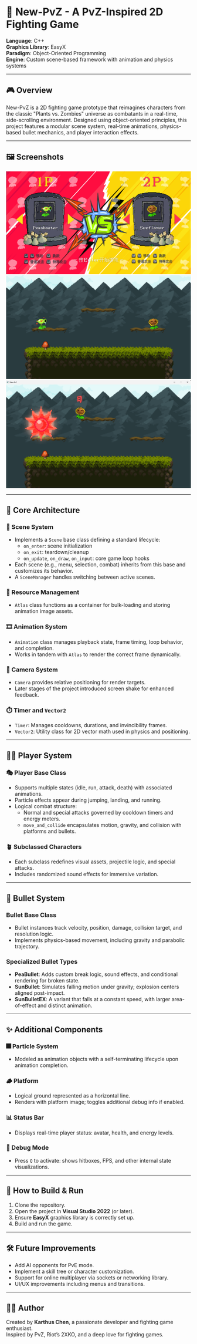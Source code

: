 # 🌱 New-PvZ - A PvZ-Inspired 2D Fighting Game

**Language**: C++  
**Graphics Library**: EasyX  
**Paradigm**: Object-Oriented Programming  
**Engine**: Custom scene-based framework with animation and physics systems

---

## 🎮 Overview

New-PvZ is a 2D fighting game prototype that reimagines characters from the classic "Plants vs. Zombies" universe as combatants in a real-time, side-scrolling environment. Designed using object-oriented principles, this project features a modular scene system, real-time animations, physics-based bullet mechanics, and player interaction effects.

---

## 🖼️ Screenshots

![Character Selection](CharacterSelection.png)
![Main Game Scene](MainGameScene.png)
![Sunflower Attack](SunflowerAttack.png)

---

## 🧩 Core Architecture

### 🔁 Scene System
- Implements a `Scene` base class defining a standard lifecycle:
  - `on_enter`: scene initialization
  - `on_exit`: teardown/cleanup
  - `on_update`, `on_draw`, `on_input`: core game loop hooks
- Each scene (e.g., menu, selection, combat) inherits from this base and customizes its behavior.
- A `SceneManager` handles switching between active scenes.

### 📂 Resource Management
- `Atlas` class functions as a container for bulk-loading and storing animation image assets.

### 🎞️ Animation System
- `Animation` class manages playback state, frame timing, loop behavior, and completion.
- Works in tandem with `Atlas` to render the correct frame dynamically.

### 🎥 Camera System
- `Camera` provides relative positioning for render targets.
- Later stages of the project introduced screen shake for enhanced feedback.

### ⏱️ Timer and `Vector2`
- `Timer`: Manages cooldowns, durations, and invincibility frames.
- `Vector2`: Utility class for 2D vector math used in physics and positioning.

---

## 🧑‍🌾 Player System

### 🎭 Player Base Class
- Supports multiple states (idle, run, attack, death) with associated animations.
- Particle effects appear during jumping, landing, and running.
- Logical combat structure:
  - Normal and special attacks governed by cooldown timers and energy meters.
  - `move_and_collide` encapsulates motion, gravity, and collision with platforms and bullets.

### 🪴 Subclassed Characters
- Each subclass redefines visual assets, projectile logic, and special attacks.
- Includes randomized sound effects for immersive variation.

---

## 🔫 Bullet System

### Bullet Base Class
- Bullet instances track velocity, position, damage, collision target, and resolution logic.
- Implements physics-based movement, including gravity and parabolic trajectory.

### Specialized Bullet Types
- **PeaBullet**: Adds custom break logic, sound effects, and conditional rendering for broken state.
- **SunBullet**: Simulates falling motion under gravity; explosion centers aligned post-impact.
- **SunBulletEX**: A variant that falls at a constant speed, with larger area-of-effect and distinct animation.

---

## ✨ Additional Components

### 🎆 Particle System
- Modeled as animation objects with a self-terminating lifecycle upon animation completion.

### 🪵 Platform
- Logical ground represented as a horizontal line.
- Renders with platform image; toggles additional debug info if enabled.

### 📊 Status Bar
- Displays real-time player status: avatar, health, and energy levels.

### 🐞 Debug Mode
- Press `Q` to activate: shows hitboxes, FPS, and other internal state visualizations.

---

## 🚀 How to Build & Run

1. Clone the repository.
2. Open the project in **Visual Studio 2022** (or later).
3. Ensure **EasyX** graphics library is correctly set up.
4. Build and run the game.

---

## 🛠️ Future Improvements

- Add AI opponents for PvE mode.
- Implement a skill tree or character customization.
- Support for online multiplayer via sockets or networking library.
- UI/UX improvements including menus and transitions.

---

## 👨‍💻 Author

Created by **Karthus Chen**, a passionate developer and fighting game enthusiast.  
Inspired by PvZ, Riot’s 2XKO, and a deep love for fighting games.



